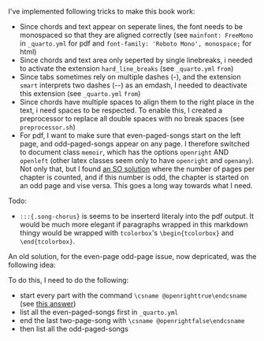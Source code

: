 

I've implemented following tricks to make this book work:

- Since chords and text appear on seperate lines, the font needs to be monospaced so that they are aligned correctly (see `mainfont: FreeMono` in `_quarto.yml` for pdf and `font-family: 'Roboto Mono', monospace;` for html)
- Since chords and text area only seperted by single linebreaks, i needed to activate the extension `hard_line_breaks` (see `_quarto.yml` `from`)
- Since tabs sometimes rely on multiple dashes (-), and the extension `smart` interprets two dashes (--) as an emdash, I needed to deactivate this extension (see `_quarto.yml` `from`)
- Since chords have multiple spaces to align them to the right place in the text, i need spaces to be respected. To enable this, I created a preprocessor to replace all double spaces with no break spaces (see `preprocessor.sh`)
- For pdf, I want to make sure that even-paged-songs start on the left page, and odd-paged-songs appear on any page. I therefore switched to document class `memoir`, which has the options `openright` AND `openleft` (other latex classes seem only to have `openright` and `openany`). Not only that, but I found [an SO solution](https://tex.stackexchange.com/questions/66278/chapters-that-openleft-unless-the-chapter-is-only-one-page-long?rq=1) where the number of pages per chapter is counted, and if this number is odd, the chapter is started on an odd page and vise versa. This goes a long way towards what I need.

Todo: 
- `:::{.song-chorus}` is seems to be inserterd literaly into the pdf output. It would be much more elegant if paragraphs wrapped in this markdown thingy would be wrapped with `tcolorbox`'s `\begin{tcolorbox}` and `\end{tcolorbox}`. 







An old solution, for the even-page odd-page issue, now depricated, was the following idea:

To do this, I need to do the following:
  - start every part with the command `\csname @openrighttrue\endcsname` (see [this answer](https://tex.stackexchange.com/questions/208712/how-to-force-only-one-chapter-to-start-on-even-page))
  - list all the even-paged-songs first in `_quarto.yml`
  - end the last two-page-song with `\csname @openrightfalse\endcsname` 
  - then list all the odd-paged-songs
